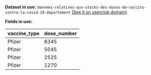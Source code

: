 **Dataset in use:** `donnees-relatives-aux-stocks-des-doses-de-vaccins-contre-la-covid-19-departement` [(See it on userclub domain)](https://userclub.opendatasoft.com/explore/dataset/donnees-relatives-aux-stocks-des-doses-de-vaccins-contre-la-covid-19-departement/table/)

**Fields in use:**

|vaccine_type|dose_number|
|---|---|
|Pfizer|6345|
|Pfizer|5045|
|Pfizer|2525|
|Pfizer|1270|

